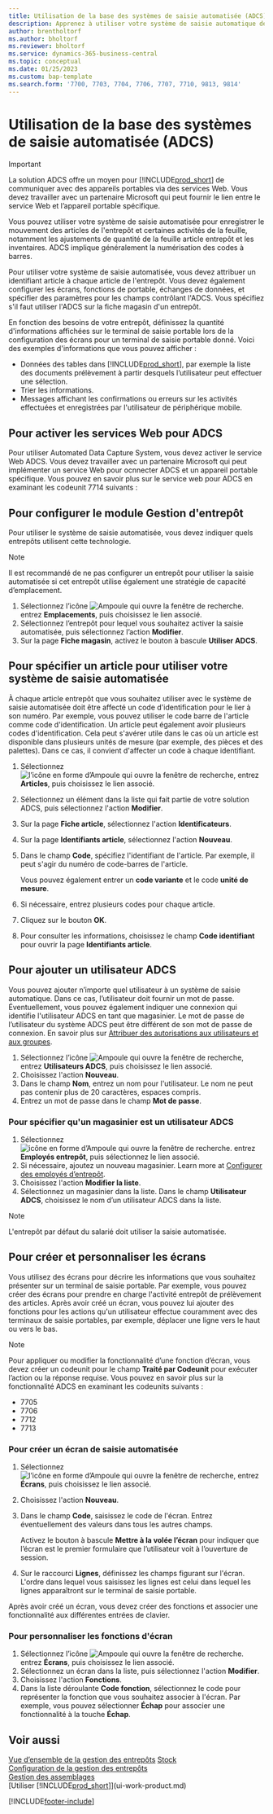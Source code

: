 ```yaml
---
title: Utilisation de la base des systèmes de saisie automatisée (ADCS)
description: Apprenez à utiliser votre système de saisie automatique des données (ADCS) pour enregistrer le mouvement des articles dans l’entrepôt.
author: brentholtorf
ms.author: bholtorf
ms.reviewer: bholtorf
ms.service: dynamics-365-business-central
ms.topic: conceptual
ms.date: 01/25/2023
ms.custom: bap-template
ms.search.form: '7700, 7703, 7704, 7706, 7707, 7710, 9813, 9814'
---
```

# <a name="use-automated-data-capture-systems-adcs-foundation"></a>Utilisation de la base des systèmes de saisie automatisée (ADCS)

> [!Important]
> La solution ADCS offre un moyen pour [!INCLUDE[prod_short](includes/prod_short.md)] de communiquer avec des appareils portables via des services Web. Vous devez travailler avec un partenaire Microsoft qui peut fournir le lien entre le service Web et l’appareil portable spécifique. 

Vous pouvez utiliser votre système de saisie automatisée pour enregistrer le mouvement des articles de l'entrepôt et certaines activités de la feuille, notamment les ajustements de quantité de la feuille article entrepôt et les inventaires. ADCS implique généralement la numérisation des codes à barres.

Pour utiliser votre système de saisie automatisée, vous devez attribuer un identifiant article à chaque article de l'entrepôt. Vous devez également configurer les écrans, fonctions de portable, échanges de données, et spécifier des paramètres pour les champs contrôlant l'ADCS. Vous spécifiez s'il faut utiliser l'ADCS sur la fiche magasin d'un entrepôt.

En fonction des besoins de votre entrepôt, définissez la quantité d'informations affichées sur le terminal de saisie portable lors de la configuration des écrans pour un terminal de saisie portable donné. Voici des exemples d'informations que vous pouvez afficher :  

- Données des tables dans [!INCLUDE[prod_short](includes/prod_short.md)], par exemple la liste des documents prélèvement à partir desquels l’utilisateur peut effectuer une sélection.  
- Trier les informations.  
- Messages affichant les confirmations ou erreurs sur les activités effectuées et enregistrées par l'utilisateur de périphérique mobile.

## <a name="to-enable-web-services-for-adcs"></a>Pour activer les services Web pour ADCS

Pour utiliser Automated Data Capture System, vous devez activer le service Web ADCS. Vous devez travailler avec un partenaire Microsoft qui peut implémenter un service Web pour ocnnecter ADCS et un appareil portable spécifique. Vous pouvez en savoir plus sur le service web pour ADCS en examinant les codeunit 7714 suivants : 
 
## <a name="to-set-up-a-warehouse-to-use-adcs"></a>Pour configurer le module Gestion d'entrepôt

Pour utiliser le système de saisie automatisée, vous devez indiquer quels entrepôts utilisent cette technologie.  

> [!NOTE]  
> Il est recommandé de ne pas configurer un entrepôt pour utiliser la saisie automatisée si cet entrepôt utilise également une stratégie de capacité d’emplacement.

1. Sélectionnez l’icône ![Ampoule qui ouvre la fenêtre de recherche.](media/ui-search/search_small.png "Dites-moi ce que vous voulez faire") entrez **Emplacements**, puis choisissez le lien associé.
2. Sélectionnez l’entrepôt pour lequel vous souhaitez activer la saisie automatisée, puis sélectionnez l’action **Modifier**.
3. Sur la page **Fiche magasin**, activez le bouton à bascule **Utiliser ADCS**.  

## <a name="to-specify-an-item-to-use-adcs"></a>Pour spécifier un article pour utiliser votre système de saisie automatisée

À chaque article entrepôt que vous souhaitez utiliser avec le système de saisie automatisée doit être affecté un code d'identification pour le lier à son numéro. Par exemple, vous pouvez utiliser le code barre de l'article comme code d'identification. Un article peut également avoir plusieurs codes d'identification. Cela peut s'avérer utile dans le cas où un article est disponible dans plusieurs unités de mesure (par exemple, des pièces et des palettes). Dans ce cas, il convient d'affecter un code à chaque identifiant.

1. Sélectionnez ![l’icône en forme d’Ampoule qui ouvre la fenêtre de recherche](media/ui-search/search_small.png "Dites-moi ce que vous voulez faire"), entrez **Articles**, puis choisissez le lien associé.  
2. Sélectionnez un élément dans la liste qui fait partie de votre solution ADCS, puis sélectionnez l'action **Modifier**.
3. Sur la page **Fiche article**, sélectionnez l'action **Identificateurs**.
4. Sur la page **Identifiants article**, sélectionnez l'action **Nouveau**.
5. Dans le champ **Code**, spécifiez l'identifiant de l'article. Par exemple, il peut s'agir du numéro de code-barres de l'article.  

    Vous pouvez également entrer un **code variante** et le code **unité de mesure**.  

6. Si nécessaire, entrez plusieurs codes pour chaque article.
7. Cliquez sur le bouton **OK**.  
8. Pour consulter les informations, choisissez le champ **Code identifiant** pour ouvrir la page **Identifiants article**.

## <a name="to-add-an-adcs-user"></a>Pour ajouter un utilisateur ADCS

Vous pouvez ajouter n’importe quel utilisateur à un système de saisie automatique. Dans ce cas, l’utilisateur doit fournir un mot de passe. Éventuellement, vous pouvez également indiquer une connexion qui identifie l'utilisateur ADCS en tant que magasinier. Le mot de passe de l’utilisateur du système ADCS peut être différent de son mot de passe de connexion. En savoir plus sur [Attribuer des autorisations aux utilisateurs et aux groupes](ui-define-granular-permissions.md).

1. Sélectionnez l’icône ![Ampoule qui ouvre la fenêtre de recherche](media/ui-search/search_small.png "Dites-moi ce que vous voulez faire"), entrez **Utilisateurs ADCS**, puis choisissez le lien associé.  
2. Choisissez l'action **Nouveau**.  
3. Dans le champ **Nom**, entrez un nom pour l'utilisateur. Le nom ne peut pas contenir plus de 20 caractères, espaces compris.  
4. Entrez un mot de passe dans le champ **Mot de passe**.  

### <a name="to-specify-that-a-warehouse-employee-is-an-adcs-user"></a>Pour spécifier qu'un magasinier est un utilisateur ADCS

1. Sélectionnez ![icône en forme d’Ampoule qui ouvre la fenêtre de recherche.](media/ui-search/search_small.png "Dites-moi ce que vous voulez faire") entrez **Employés entrepôt**, puis sélectionnez le lien associé.  
2. Si nécessaire, ajoutez un nouveau magasinier. Learn more at [Configurer des employés d’entrepôt](warehouse-how-to-set-up-warehouse-employees.md).  
3. Choisissez l'action **Modifier la liste**.  
4. Sélectionnez un magasinier dans la liste. Dans le champ **Utilisateur ADCS**, choisissez le nom d’un utilisateur ADCS dans la liste.  

> [!NOTE]  
> L'entrepôt par défaut du salarié doit utiliser la saisie automatisée.

## <a name="to-create-and-customize-miniforms"></a>Pour créer et personnaliser les écrans

Vous utilisez des écrans pour décrire les informations que vous souhaitez présenter sur un terminal de saisie portable. Par exemple, vous pouvez créer des écrans pour prendre en charge l'activité entrepôt de prélèvement des articles. Après avoir créé un écran, vous pouvez lui ajouter des fonctions pour les actions qu'un utilisateur effectue couramment avec des terminaux de saisie portables, par exemple, déplacer une ligne vers le haut ou vers le bas.  

> [!NOTE]
> Pour appliquer ou modifier la fonctionnalité d’une fonction d’écran, vous devez créer un codeunit pour le champ **Traité par Codeunit** pour exécuter l’action ou la réponse requise. Vous pouvez en savoir plus sur la fonctionnalité ADCS en examinant les codeunits suivants :
>
> * 7705
> * 7706
> * 7712
> * 7713  

### <a name="to-create-a-miniform-for-adcs"></a>Pour créer un écran de saisie automatisée

1. Sélectionnez ![l’icône en forme d’Ampoule qui ouvre la fenêtre de recherche](media/ui-search/search_small.png "Dites-moi ce que vous voulez faire"), entrez **Écrans**, puis choisissez le lien associé.  
2. Choisissez l'action **Nouveau**.  
3. Dans le champ **Code**, saisissez le code de l'écran. Entrez éventuellement des valeurs dans tous les autres champs.  

    Activez le bouton à bascule **Mettre à la volée l’écran** pour indiquer que l’écran est le premier formulaire que l’utilisateur voit à l’ouverture de session.  

4. Sur le raccourci **Lignes**, définissez les champs figurant sur l'écran. L'ordre dans lequel vous saisissez les lignes est celui dans lequel les lignes apparaîtront sur le terminal de saisie portable.  

Après avoir créé un écran, vous devez créer des fonctions et associer une fonctionnalité aux différentes entrées de clavier.  

### <a name="to-customize-miniform-functions"></a>Pour personnaliser les fonctions d'écran

1. Sélectionnez l’icône ![Ampoule qui ouvre la fenêtre de recherche.](media/ui-search/search_small.png "Dites-moi ce que vous voulez faire") entrez **Écrans**, puis choisissez le lien associé.  
2. Sélectionnez un écran dans la liste, puis sélectionnez l'action **Modifier**.  
3. Choisissez l'action **Fonctions**.  
4. Dans la liste déroulante **Code fonction**, sélectionnez le code pour représenter la fonction que vous souhaitez associer à l'écran. Par exemple, vous pouvez sélectionner **Échap** pour associer une fonctionnalité à la touche **Échap**.  

## <a name="see-also"></a>Voir aussi

[Vue d’ensemble de la gestion des entrepôts](design-details-warehouse-management.md)
[Stock](inventory-manage-inventory.md)  
[Configuration de la gestion des entrepôts](warehouse-setup-warehouse.md)  
[Gestion des assemblages](assembly-assemble-items.md)  
[Utiliser [!INCLUDE[prod_short](includes/prod_short.md)]](ui-work-product.md)

[!INCLUDE[footer-include](includes/footer-banner.md)]
